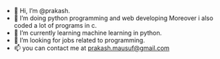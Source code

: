 - 👋 Hi, I’m @prakash.
- 👀 I’m doing python programming and web developing Moreover i also coded a lot of programs in c.
- 🌱 I’m currently learning machine learning in python.
- 💞️ I’m looking for jobs related to programming.
- 📫 you can contact me at prakash.mausuf@gmail.com

<!---
matrix-coorps/matrix-coorps is a ✨ special ✨ repository because its `README.md` (this file) appears on your GitHub profile.
You can click the Preview link to take a look at your changes.
--->
